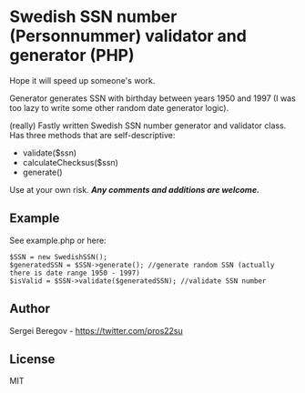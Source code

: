 # Swedish SSN number (Personnummer) validator and generator (PHP)

Hope it will speed up someone's work.

Generator generates SSN with birthday between  years 1950 and 1997 (I was too lazy to write some other random date generator logic).

(really) Fastly written Swedish SSN number generator and validator class.
Has three methods that are self-descriptive:

  - validate($ssn)
  - calculateChecksus($ssn)
  - generate()

Use at your own risk. **_Any comments and additions are welcome._**
## Example
See example.php or here:
```
$SSN = new SwedishSSN();
$generatedSSN = $SSN->generate(); //generate random SSN (actually there is date range 1950 - 1997)
$isValid = $SSN->validate($generatedSSN); //validate SSN number
```

## Author
Sergei Beregov - https://twitter.com/pros22su

## License
MIT
